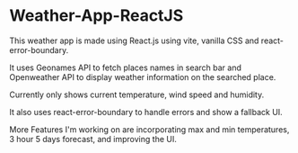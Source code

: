 # Weather-App-ReactJS

This weather app is made using React.js using vite, vanilla CSS and react-error-boundary.

It uses Geonames API to fetch places names in search bar and Openweather API to display weather information on the searched place.

Currently only shows current temperature, wind speed and humidity.

It also uses react-error-boundary to handle errors and show a fallback UI.

More Features I'm working on are incorporating max and min temperatures, 3 hour 5 days forecast, and improving the UI.
